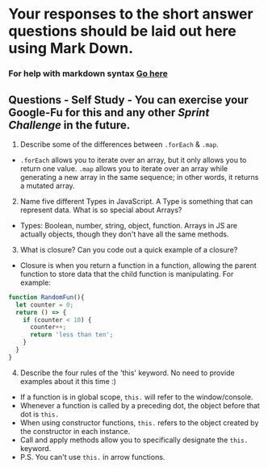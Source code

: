 # Your responses to the short answer questions should be laid out here using Mark Down.
### For help with markdown syntax [Go here](https://github.com/adam-p/markdown-here/wiki/Markdown-Cheatsheet)
## Questions - Self Study - You can exercise your Google-Fu for this and any other _Sprint Challenge_ in the future.
1. Describe some of the differences between `.forEach` & `.map`.
  - `.forEach` allows you to iterate over an array, but it only allows you to return one value. `.map` allows you to iterate over an array while generating a new array in the same sequence; in other words, it returns a mutated array.
2. Name five different Types in JavaScript. A Type is something that can represent data. What is so special about Arrays?
  - Types: Boolean, number, string, object, function. Arrays in JS are actually objects, though they don't have all the same methods.
3. What is closure? Can you code out a quick example of a closure?
  - Closure is when you return a function in a function, allowing the parent function to store data that the child function is manipulating. For example:
  ```javascript
  function RandomFun(){
    let counter = 0;
    return () => {
      if (counter < 10) {
        counter++;
        return 'less than ten';
      }
    }
  }
  ```
4. Describe the four rules of the 'this' keyword. No need to provide examples about it this time :)
  - If a function is in global scope, `this.` will refer to the window/console.
  - Whenever a function is called by a preceding dot, the object before that dot is `this.`
  - When using constructor functions, `this.` refers to the object created by the constructor in each instance.
  - Call and apply methods allow you to specifically designate the `this.` keyword.
  - P.S. You can't use `this.` in arrow functions.